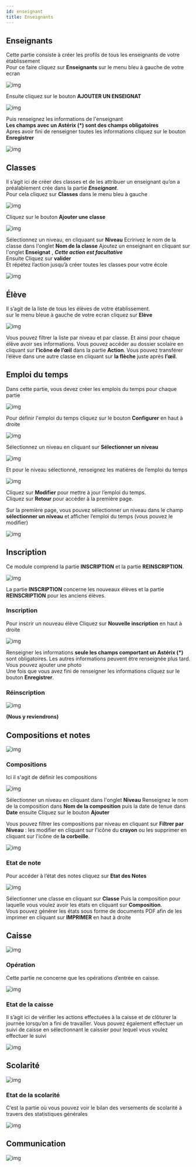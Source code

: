 ```yaml
---
id: enseignant
title: Enseignants
---
```


## Enseignants

Cette partie consiste à créer les profils de tous les enseignants de votre établissement <br />
Pour ce faire cliquez sur **Enseignants** sur le menu bleu à gauche de votre ecran

![img](../static/img/Enseignant/Enseignant1.PNG)

Ensuite cliquez sur le bouton **AJOUTER UN ENSEIGNAT**

![img](../static/img/Enseignant/Enseignant2.PNG)

Puis renseignez les informations de l'enseignant<br />
**Les champs avec un Astérix (*) sont des champs obligatoires** <br />
Apres avoir fini de renseigner toutes les informations cliquez sur le bouton **Enregistrer**

![img](../static/img/Enseignant/Enseignant3.PNG)

## Classes

Il s’agit ici de créer des classes et de les attribuer un enseignant qu’on a préalablement crée dans la partie ***Enseignant***. <br />
Pour cela cliquez sur **Classes** dans le menu bleu à gauche

![img](../static/img/Classe/Classe1.PNG)

Cliquez sur le bouton **Ajouter une classe**

![img](../static/img/Classe/Classe2.PNG)

Sélectionnez un niveau, en cliquaant sur **Niveau**
Ecririvez le nom de la classe dans l'onglet **Nom de la classe**
Ajoutez un enseignant en cliquant sur l'onglet **Enseignat** , ***Cette action est facultative*** <br />
Ensuite Cliquez sur **valider** <br />
Et répétez l’action jusqu’à créer toutes les classes pour votre  école

![img](../static/img/Classe/Classe3.PNG)

## Élève

Il s’agit de la liste de tous les élèves de votre établissement. <br />
sur le menu bleue à gauche de votre ecran cliquez sur **Elève**

![img](../static/img/Eleve/Eleve1.PNG)

Vous pouvez filtrer la liste par niveau et par classe. Et ainsi pour chaque élève avoir ses informations.
Vous pouvez accéder au dossier scolaire en cliquant sur **l’icône de l’œil** dans la partie **Action**.
Vous pouvez transférer l’élève dans une autre classe en cliquant sur **la flèche** juste après **l’œil**.

## Emploi du temps

Dans cette partie, vous devez créer les emplois du temps pour chaque partie

![img](../static/img/EmploiDuTemps/emploiTemps.PNG)

Pour définir l'emploi du temps cliquez sur le bouton **Configurer** en haut à droite

![img](../static/img/EmploiDuTemps/emploiTemps2.PNG)

Sélectionnez un niveau en cliquant sur **Sélectionner un niveau**

![img](../static/img/EmploiDuTemps/emploiTemps3.PNG)

Et pour le niveau sélectionné, renseignez les matières de l’emploi du temps

![img](../static/img/EmploiDuTemps/emploiTemps4.PNG)

Cliquez sur **Modifier** pour mettre à jour l’emploi du temps.<br />
Cliquez sur **Retour** pour accéder à la première page.

Sur la première page, vous pouvez sélectionner un niveau dans le champ **sélectionner un niveau** et afficher l’emploi du temps (vous pouvez le modifier)

![img](../static/img/EmploiDuTemps/emploiTemps5.PNG)

## Inscription

Ce module comprend la partie **INSCRIPTION** et la partie **REINSCRIPTION**.

![img](../static/img/Inscription/Inscription1.PNG)

La partie **INSCRIPTION** concerne les nouveaux élèves et la partie **REINSCRIPTION** pour les anciens élèves.

### Inscription

Pour inscrir un nouveau élève Cliquez sur **Nouvelle inscription** en haut à droite

![img](../static/img/Inscription/Inscription2.PNG)

Renseigner les informations **seule les champs comportant un Astérix (*)** sont obligatoires. Les autres informations peuvent être renseignée plus tard.<br />
Vous pouvez ajouter une photo <br />
Une fois que vous avez fini de renseigner les informations cliquez sur le bouton **Enregistrer**.

### Réinscription

![img](../static/img/Inscription/Reinscription1.PNG)

**(Nous y reviendrons)**

## Compositions et notes

![img](../static/img/ComposNote/ComposNote.PNG)

### Compositions

Ici il s'agit de définir les compositions

![img](../static/img/ComposNote/Compos1.PNG)

Sélectionner un niveau en cliquant dans l'onglet **Niveau**
Renseignez le nom de la composition dans **Nom de la composition** puis la date de tenue dans **Date** ensuite
Cliquez sur le bouton **Ajouter**

Vous pouvez filtrer les compositions par niveau en cliquant sur **Filtrer par Niveau** : les modifier en cliquant sur l'icône du **crayon** ou les supprimer en cliquant sur l'icône de **la corbeille**.

![img](../static/img/ComposNote/ComposNote2.PNG)

### Etat de note

Pour accéder à l’état des notes cliquez sur **Etat des Notes**

![img](../static/img/ComposNote/Notes.PNG)

Sélectionner une classe en cliquant sur **Classe**
Puis la composition pour laquelle vous voulez avoir les états en cliquant sur **Composition**. <br /> 
Vous pouvez générer les états sous forme de documents PDF afin de les imprimer en cliquant sur **IMPRIMER** en haut à droite

## Caisse

![img](../static/img/Caisse/Caisse1.PNG)

### Opération

Cette partie ne concerne que les opérations d’entrée en caisse.

![img](../static/img/Caisse/CaisseOperation.PNG)

### Etat de la caisse

Il s’agit ici de vérifier les actions effectuées à la caisse et de clôturer la journée lorsqu’on a fini de travailler.
Vous pouvez également effectuer un suivi de caisse en sélectionnant le caissier pour lequel vous voulez effectuer le suivi

![img](../static/img/Caisse/CaisseEtat.PNG)


## Scolarité

![img](../static/img/Scolarite/Scolarite.PNG)

### Etat de la scolarité

C’est la partie où vous pouvez voir le bilan des versements de scolarité à travers des statistiques générales

![img](../static/img/Scolarite/etatScolarite.PNG)

## Communication

![img](../static/img/Communication/Communication1.PNG)








